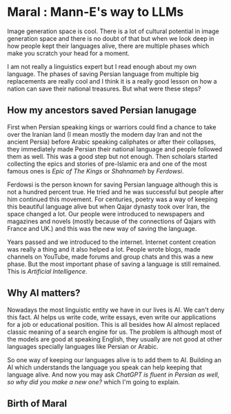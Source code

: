 # Maral : Mann-E's way to LLMs

Image generation space is cool. There is a lot of cultural potential in image generation space and there is no doubt of that but when we look deep in how people kept their languages alive, there are multiple phases which make you scratch your head for a moment. 

I am not really a linguistics expert but I read enough about my own language. The phases of saving Persian language from multiple big replacements are really cool and I think it is a really good lesson on how a nation can save their national treasures. But what were these steps? 

## How my ancestors saved Persian lanugage

First when Persian speaking kings or warriors could find a chance to take over the Iranian land (I mean mostly the modern day Iran and not the ancient Persia) before Arabic speaking caliphates or after their collapses, they immediately made Persian their national language and people followed them as well. This was a good step but not enough. Then scholars started collecting the epics and stories of pre-Islamic era and one of the most famous ones is _Epic of The Kings_ or _Shahnameh_ by _Ferdowsi_. 

Ferdowsi is the person known for saving Persian language although this is not a hundred percent true. He tried and he was successful but people after him continued this movement. For centuries, poetry was a way of keeping this beautiful language alive but when Qajar dynasty took over Iran, the space changed a lot. Our people were introduced to newspapers and magazines and novels (mostly because of the connections of Qajars with France and UK.) and this was the new way of saving the language. 

Years passed and we introduced to the internet. Internet content creation was really a thing and it also helped a lot. People wrote blogs, made channels on YouTube, made forums and group chats and this was a new phase. But the most important phase of saving a language is still remained. This is _Artificial Intelligence_. 

## Why AI matters?

Nowadays the most linguistic entity we have in our lives is AI. We can't deny this fact. AI helps us write code, write essays, even write our applications for a job or educational position. This is all besides how AI almost replaced classic meaning of a search engine for us. The problem is although most of the models are good at speaking English, they usually are not good at other languages specially languages like Persian or Arabic. 

So one way of keeping our languages alive is to add them to AI. Building an AI which understands the language you speak can help keeping that language alive. And now you may ask _ChatGPT is fluent in Persian as well, so why did you make a new one?_ which I'm going to explain. 

## Birth of Maral